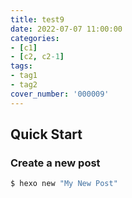 ```yaml
---
title: test9
date: 2022-07-07 11:00:00
categories:
- [c1]
- [c2, c2-1]
tags:
- tag1
- tag2
cover_number: '000009'
---
```

## Quick Start

### Create a new post

``` bash
$ hexo new "My New Post"
```
